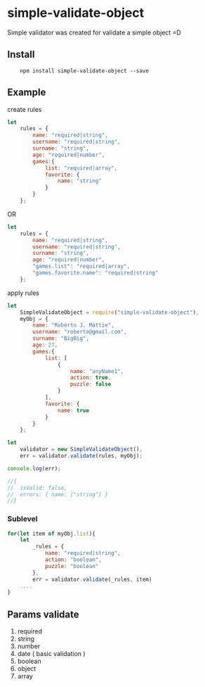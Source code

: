# simple-validate-object

Simple validator was created for validate a simple object =D

## Install

```
	npm install simple-validate-object --save
```

## Example

create rules

```javascript
let
	rules = {
		name: "required|string",
		username: "required|string",
		surname: "string",
		age: "required|number",
		games:{
			list: "required|array",
			favorite: {
				name: "string"
			}
		}
	};
```
OR
```javascript
let
	rules = {
		name: "required|string",
		username: "required|string",
		surname: "string",
		age: "required|number",
		"games.list": "required|array",
		"games.favorite.name": "required|string"
	};
```

apply rules

```javascript
let 
	SimpleValidateObject = require("simple-validate-object"),
	myObj = {
		name: "Roberto J. Mattie",
		username: "roberto@gmail.com",
		surname: "BigBig",
		age: 27,
		games:{
			list: [
				{
					name: "anyName1",
					action: true,
					puzzle: false
				}
			],
			favorite: {
				name: true
			}
		}
	};
```

```javascript
let
	validator = new SimpleValidateObject(),
	err = validator.validate(rules, myObj);

console.log(err);

//{
//	isValid: false,
//	errors: { name: ["string"] }
//}
```

### Sublevel

```javascript
for(let item of myObj.list){
	let
		_rules = {
			name: "required|string",
			action: "boolean",
			puzzle: "boolean"
		},
		err = validator.validate(_rules, item)
	....
}
```

## Params validate

 1. required
 2. string
 3. number
 4. date ( basic validation )
 5. boolean
 6. object
 7. array

